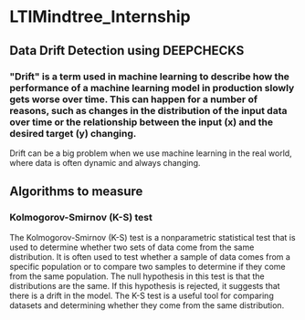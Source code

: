 # LTIMindtree_Internship
## Data Drift Detection using DEEPCHECKS
### "Drift" is a term used in machine learning to describe how the performance of a machine learning model in production slowly gets worse over time. This can happen for a number of reasons, such as changes in the distribution of the input data over time or the relationship between the input (x) and the desired target (y) changing. 
Drift can be a big problem when we use machine learning in the real world, where data is often dynamic and always changing. 
## Algorithms to measure 
### Kolmogorov-Smirnov (K-S) test
The Kolmogorov-Smirnov (K-S) test is a nonparametric statistical test that is used to determine whether two sets of data come from the same distribution. It is often used to test whether a sample of data comes from a specific population or to compare two samples to determine if they come from the same population.
The null hypothesis in this test is that the distributions are the same. If this hypothesis is rejected, it suggests that there is a drift in the model.
The K-S test is a useful tool for comparing datasets and determining whether they come from the same distribution.
